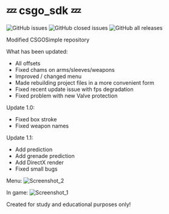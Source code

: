 # 💤 csgo_sdk 💤

![GitHub issues](https://img.shields.io/github/issues/xsslize/csgo_sdk)
![GitHub closed issues](https://img.shields.io/github/issues-closed/xsslize/csgo_sdk)
![GitHub all releases](https://img.shields.io/github/downloads/xsslize/csgo_sdk/total)

Modified CSGOSimple repository

What has been updated:
- All offsets
- Fixed chams on arms/sleeves/weapons
- Improved / changed menu
- Made rebuilding project files in a more convenient form
- Fixed recent update issue with fps degradation
- Fixed problem with new Valve protection

Update 1.0:
- Fixed box stroke
- Fixed weapon names

Update 1.1:
- Add prediction
- Add grenade prediction
- Add DirectX render
- Fixed small bugs

Menu:
![Screenshot_2](https://user-images.githubusercontent.com/37377502/155980867-c1023e69-144e-4e0a-a370-5ca54c2c05a4.png)

In game:
![Screenshot_1](https://user-images.githubusercontent.com/37377502/155980915-8b600c91-44b8-4a16-8a31-85ead4e4fe83.png)

Created for study and educational purposes only!
